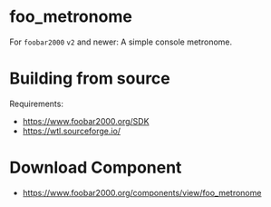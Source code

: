 # foo_metronome
For `foobar2000` `v2` and newer: A simple console metronome.

# Building from source
Requirements:
* https://www.foobar2000.org/SDK
* https://wtl.sourceforge.io/

# Download Component
* https://www.foobar2000.org/components/view/foo_metronome
